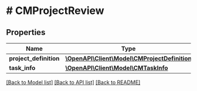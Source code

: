 # # CMProjectReview

## Properties

Name | Type | Description | Notes
------------ | ------------- | ------------- | -------------
**project_definition** | [**\OpenAPI\Client\Model\CMProjectDefinition**](CMProjectDefinition.md) |  |
**task_info** | [**\OpenAPI\Client\Model\CMTaskInfo**](CMTaskInfo.md) |  |

[[Back to Model list]](../../README.md#models) [[Back to API list]](../../README.md#endpoints) [[Back to README]](../../README.md)
